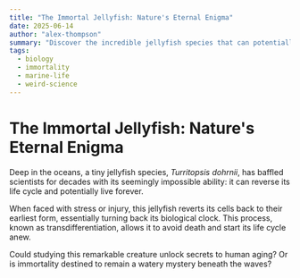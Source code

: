 ```yaml
---
title: "The Immortal Jellyfish: Nature's Eternal Enigma"
date: 2025-06-14
author: "alex-thompson"
summary: "Discover the incredible jellyfish species that can potentially live forever by reversing its aging process."
tags:
  - biology
  - immortality
  - marine-life
  - weird-science
---
```


<h1>The Immortal Jellyfish: Nature's Eternal Enigma</h1>

<p>Deep in the oceans, a tiny jellyfish species, <em>Turritopsis dohrnii</em>, has baffled scientists for decades with its seemingly impossible ability: it can reverse its life cycle and potentially live forever.</p>

<p>When faced with stress or injury, this jellyfish reverts its cells back to their earliest form, essentially turning back its biological clock. This process, known as transdifferentiation, allows it to avoid death and start its life cycle anew.</p>

<p>Could studying this remarkable creature unlock secrets to human aging? Or is immortality destined to remain a watery mystery beneath the waves?</p>
